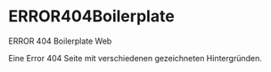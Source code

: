 # ERROR404Boilerplate
ERROR 404 Boilerplate Web

Eine Error 404 Seite mit verschiedenen gezeichneten Hintergründen. 
